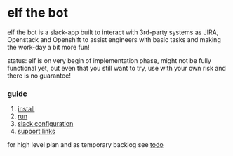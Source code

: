 # elf the bot

elf the bot is a slack-app built to interact with 3rd-party systems as JIRA, Openstack and Openshift to assist 
engineers with basic tasks and making the work-day a bit more fun!

status: elf is on very begin of implementation phase, might not be fully functional yet, but even that you still want to 
try, use with your own risk and there is no guarantee!  

### guide
1. [install](docs/install.md)
1. [run](docs/run.md)
1. [slack configuration](docs/configuration.md)
1. [support links](docs/links.md)

for high level plan and as temporary backlog see [todo](/docs/todo.md)
